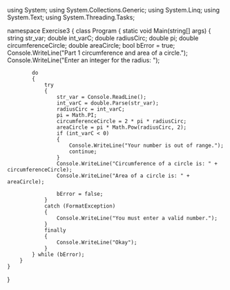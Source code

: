 using System;
using System.Collections.Generic;
using System.Linq;
using System.Text;
using System.Threading.Tasks;

namespace Exercise3
{
    class Program
    {
        static void Main(string[] args)
        {
            string str_var;
            double int_varC;
            double radiusCirc;
            double pi;
            double circumferenceCircle;
            double areaCircle;
            bool bError = true;
            Console.WriteLine("Part 1 circumference and area of a circle.");
            Console.WriteLine("Enter an integer for the radius: ");

            do
            {
                try
                {
                    str_var = Console.ReadLine();
                    int_varC = double.Parse(str_var);
                    radiusCirc = int_varC;
                    pi = Math.PI;
                    circumferenceCircle = 2 * pi * radiusCirc;
                    areaCircle = pi * Math.Pow(radiusCirc, 2);
                    if (int_varC < 0)
                    {
                        Console.WriteLine("Your number is out of range.");
                        continue;
                    }
                    Console.WriteLine("Circumference of a circle is: " + circumferenceCircle);
                    Console.WriteLine("Area of a circle is: " + areaCircle);

                    bError = false;
                }
                catch (FormatException)
                {
                    Console.WriteLine("You must enter a valid number.");
                }
                finally
                {
                    Console.WriteLine("Okay");
                }
            } while (bError);
        }
    }
}